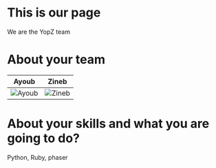 This is our page
================

We are the YopZ team


About your team
===========================
| Ayoub | Zineb
|--- |--- 
| ![Ayoub](https://github.com/zanoubia/global.hackathon/tree/master/Teams/YopZ/img/samtheeagle.png) |![Zineb](https://github.com/zanoubia/global.hackathon/tree/master/Teams/YopZ/img/me.png)


About your skills and what you are going to do?
=======
Python, Ruby, phaser

